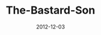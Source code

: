 ---
layout: music 
title: "The-Bastard-Son"
series: "The Awaited Son"
date: 2012-12-03 
description: "Brian Tome talks about how unexpected Jesus was when he came into the world."
audio: "http://www.crossroads.net/players/media/hq/awaitedson02.mp3"
audio-duration: "49:52"
---